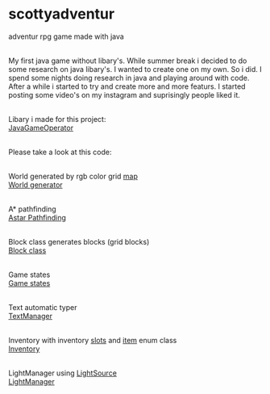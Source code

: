 # scottyadventur
adventur rpg game made with java<br><br>

My first java game without libary's.
While summer break i decided to do some research on java libary's. I wanted to create one on my own. So i did. I spend some nights doing research in java and playing around with code. 
After a while i started to try and create more and more featurs.
I started posting some video's on my instagram and suprisingly people liked it. <br><br>

Libary i made for this project:<br>
[JavaGameOperator](https://github.com/jscotty/JavaGameOperator)<br><br>

Please take a look at this code:<br><br>

World generated by rgb color grid [map](https://github.com/jscotty/scottyadventur/blob/master/src/my/game/sprites/map.png)<br>
[World generator](https://github.com/jscotty/scottyadventur/blob/master/src/my/game/generator/World.java)<br><br>

A* pathfinding<br>
[Astar Pathfinding](https://github.com/jscotty/scottyadventur/blob/master/src/my/game/pathfinding/AStar.java)<br><br>

Block class generates blocks (grid blocks)<br>
[Block class](https://github.com/jscotty/scottyadventur/blob/master/src/my/game/generator/Block.java)<br><br>

Game states<br>
[Game states](https://github.com/jscotty/scottyadventur/tree/master/src/my/game/state)<br><br>

Text automatic typer<br>
[TextManager](https://github.com/jscotty/scottyadventur/blob/master/src/my/game/managers/TextManager.java)<br><br>

Inventory with inventory [slots](https://github.com/jscotty/scottyadventur/blob/master/src/my/game/inventory/InvSlot.java) and [item](https://github.com/jscotty/scottyadventur/blob/master/src/my/game/inventory/Item.java) enum class<br>
[Inventory](https://github.com/jscotty/scottyadventur/tree/master/src/my/game/inventory)<br><br>

LightManager using [LightSource](https://github.com/jscotty/scottyadventur/blob/master/src/my/game/managers/LightSource.java)<br>
[LightManager](https://github.com/jscotty/scottyadventur/blob/master/src/my/game/managers/LightManager.java)<br><br>

